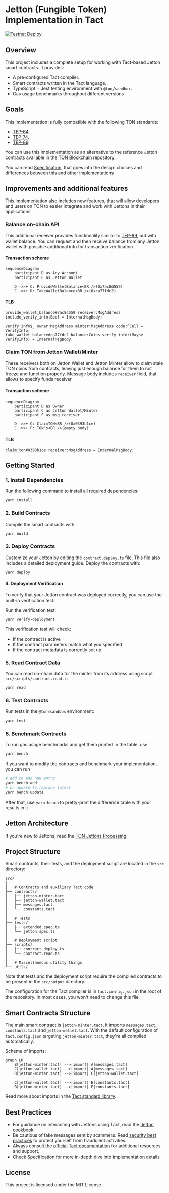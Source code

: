 # Jetton (Fungible Token) Implementation in Tact

[![Testnet Deploy](https://img.shields.io/github/actions/workflow/status/tact-lang/jetton/deploy-test.yml?branch=main&style=for-the-badge&logo=stackblitz&label=Testnet%20Deploy)](https://gist.github.com/Kaladin13/3d2f2d0b3e2f5a81f77d8e490e3b2807#file-deploy-result-json)

## Overview

This project includes a complete setup for working with Tact-based Jetton smart contracts. It provides:

- A pre-configured Tact compiler.
- Smart contracts written in the Tact language.
- TypeScript + Jest testing environment with `@ton/sandbox`.
- Gas usage benchmarks throughout different versions

## Goals

This implementation is fully compatible with the following TON standards:

- [TEP-64](https://github.com/ton-blockchain/TEPs/blob/master/text/0064-token-data-standard.md),
- [TEP-74](https://github.com/ton-blockchain/TEPs/blob/master/text/0074-jettons-standard.md),
- [TEP-89](https://github.com/ton-blockchain/TEPs/blob/master/text/0089-jetton-wallet-discovery.md).

You can use this implementation as an alternative to the reference Jetton contracts available in the [TON Blockchain repository](https://github.com/ton-blockchain/token-contract).

You can read [Specification](./SPEC.md), that goes into the design choices and differences between this and other implementations

## Improvements and additional features

This implementation also includes new features, that will allow developers and users on TON to easier integrate and work with Jettons in their applications

### Balance on-chain API

This additional receiver provides functionality similar to [TEP-89](https://github.com/ton-blockchain/TEPs/blob/master/text/0089-jetton-wallet-discovery.md), but with wallet balance. You can request and then receive balance from any Jetton wallet with possible additional info for transaction verification

#### Transaction scheme

```mermaid
sequenceDiagram
    participant D as Any Account
    participant C as Jetton Wallet

    D ->>+ C: ProvideWalletBalance<BR />(0x7ac8d559)
    C ->>+ D: TakeWalletBalance<BR />(0xca77fdc2)
```

#### TLB

```tlb
provide_wallet_balance#7ac8d559 receiver:MsgAddress include_verify_info:Bool = InternalMsgBody;

verify_info$_ owner:MsgAddress minter:MsgAddress code:^Cell = VerifyInfo;
take_wallet_balance#ca77fdc2 balance:Coins verify_info:(Maybe VerifyInfo) = InternalMsgBody;
```

### Claim TON from Jetton Wallet/Minter

These receivers both on Jetton Wallet and Jetton Minter allow to claim stale TON coins from contracts, leaving just enough balance for them to not freeze and function properly. Message body includes `receiver` field, that allows to specify funds receiver

#### Transaction scheme

```mermaid
sequenceDiagram
    participant D as Owner
    participant C as Jetton Wallet/Minter
    participant F as msg.receiver

    D ->>+ C: ClaimTON<BR />(0x0393b1ce)
    C ->>+ F: TON's<BR />(empty body)
```

#### TLB

```tlb
claim_ton#0393b1ce receiver:MsgAddress = InternalMsgBody;
```

## Getting Started

### 1. Install Dependencies

Run the following command to install all required dependencies:

```bash
yarn install
```

### 2. Build Contracts

Compile the smart contracts with:

```bash
yarn build
```

### 3. Deploy Contracts

Customize your Jetton by editing the `contract.deploy.ts` file. This file also includes a detailed deployment guide. Deploy the contracts with:

```bash
yarn deploy
```

#### 4. Deployment Verification

To verify that your Jetton contract was deployed correctly, you can use the built-in verification test:

Run the verification test:

```bash
yarn verify-deployment
```

This verification test will check:

- If the contract is active
- If the contract parameters match what you specified
- If the contract metadata is correctly set up

### 5. Read Contract Data

You can read on-chain data for the minter from its address using script `src/scripts/contract.read.ts`

```bash
yarn read
```

### 6. Test Contracts

Run tests in the `@ton/sandbox` environment:

```bash
yarn test
```

### 6. Benchmark Contracts

To run gas usage benchmarks and get them printed in the table, use

```bash
yarn bench
```

If you want to modify the contracts and benchmark your implementation, you can run

```bash
# add to add new entry
yarn bench:add
# or update to replace latest
yarn bench:update
```

After that, use `yarn bench` to pretty-print the difference table with your results in it

## Jetton Architecture

If you're new to Jettons, read the [TON Jettons Processing](https://docs.ton.org/develop/dapps/asset-processing/jettons).

## Project Structure

Smart contracts, their tests, and the deployment script are located in the `src` directory:

```
src/
│
│   # Contracts and auxiliary Tact code
├── contracts/
│   ├── jetton-minter.tact
│   ├── jetton-wallet.tact
│   ├── messages.tact
│   └── constants.tact
│
│   # Tests
├── tests/
│   ├── extended.spec.ts
│   └── jetton.spec.ts
│
│   # Deployment script
├── scripts/
│   ├── contract.deploy.ts
│   └── contract.read.ts
│
│   # Miscellaneous utility things
└── utils/
```

Note that tests and the deployment script require the compiled contracts to be present in the `src/output` directory.

The configuration for the Tact compiler is in `tact.config.json` in the root of the repository. In most cases, you won't need to change this file.

## Smart Contracts Structure

The main smart contract is `jetton-minter.tact`, it imports `messages.tact`, `constants.tact` and `jetton-wallet.tact`. With the default configuration of `tact.config.json` targeting `jetton-minter.tact`, they're all compiled automatically.

Scheme of imports:

```mermaid
graph LR
    B[jetton-minter.tact] -->|import| A[messages.tact]
    C[jetton-wallet.tact] -->|import| A[messages.tact]
    B[jetton-minter.tact] -->|import| C[jetton-wallet.tact]

    C[jetton-wallet.tact] -->|import| E[constants.tact]
    B[jetton-minter.tact] -->|import| E[constants.tact]
```

Read more about imports in the [Tact standard library](https://docs.tact-lang.org/ref/standard-libraries/).

## Best Practices

- For guidance on interacting with Jettons using Tact, read the [Jetton cookbook](https://docs.tact-lang.org/cookbook/jettons/).
- Be cautious of fake messages sent by scammers. Read [security best practices](https://docs.tact-lang.org/book/security-best-practices/) to protect yourself from fraudulent activities.
- Always consult the [official Tact documentation](https://docs.tact-lang.org/) for additional resources and support.
- Check [Specification](./SPEC.md) for more in-depth dive into implementation details

## License

This project is licensed under the MIT License.
